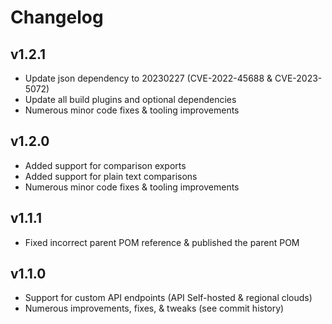 Changelog
=========

v1.2.1
------

- Update json dependency to 20230227 (CVE-2022-45688 & CVE-2023-5072)
- Update all build plugins and optional dependencies
- Numerous minor code fixes & tooling improvements

v1.2.0
------

- Added support for comparison exports
- Added support for plain text comparisons
- Numerous minor code fixes & tooling improvements

v1.1.1
------

- Fixed incorrect parent POM reference & published the parent POM

v1.1.0
------

- Support for custom API endpoints (API Self-hosted & regional clouds)
- Numerous improvements, fixes, & tweaks (see commit history)
